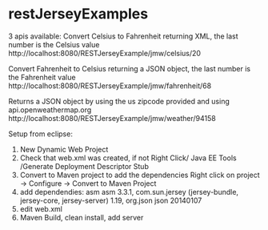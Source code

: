 # restJerseyExamples

3 apis available:
Convert Celsius to Fahrenheit returning XML, the last number is the Celsius value
http://localhost:8080/RESTJerseyExample/jmw/celsius/20

Convert Fahrenheit to Celsius returning a JSON object, the last number is the Fahrenheit value
http://localhost:8080/RESTJerseyExample/jmw/fahrenheit/68

Returns a JSON object by using the us zipcode provided and using api.openweathermap.org
http://localhost:8080/RESTJerseyExample/jmw/weather/94158


Setup from eclipse:
1) New Dynamic Web Project 
2) Check that web.xml was created, if not Right Click/ Java EE Tools /Generate Deployment Descriptor Stub
3) Convert to Maven project to add the dependencies Right click on project -> Configure -> Convert to Maven Project
4) add dependendies: asm asm 3.3.1, com.sun.jersey (jersey-bundle, jersey-core, jersey-server) 1.19, org.json json 20140107
5) edit web.xml
6) Maven Build, clean install, add server
